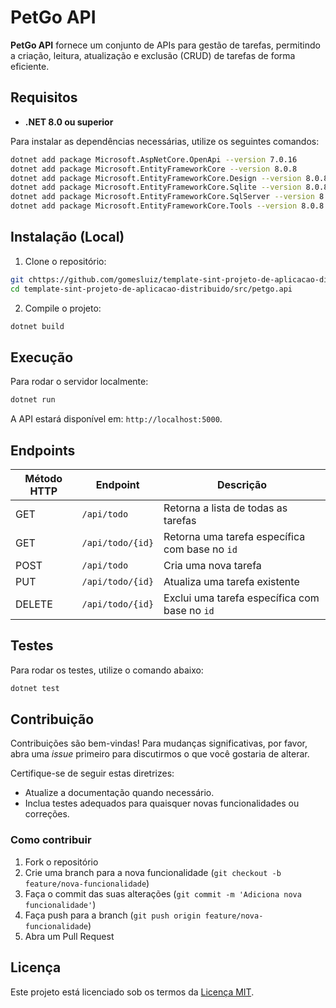 
# PetGo API

**PetGo API** fornece um conjunto de APIs para gestão de tarefas, permitindo a criação, leitura, atualização e exclusão (CRUD) de tarefas de forma eficiente.

## Requisitos

- **.NET 8.0 ou superior**

Para instalar as dependências necessárias, utilize os seguintes comandos:

```bash
dotnet add package Microsoft.AspNetCore.OpenApi --version 7.0.16
dotnet add package Microsoft.EntityFrameworkCore --version 8.0.8
dotnet add package Microsoft.EntityFrameworkCore.Design --version 8.0.8
dotnet add package Microsoft.EntityFrameworkCore.Sqlite --version 8.0.8  # Para usar SQLite
dotnet add package Microsoft.EntityFrameworkCore.SqlServer --version 8.0.8  # Para usar SQL Server
dotnet add package Microsoft.EntityFrameworkCore.Tools --version 8.0.8
```

## Instalação (Local)

1. Clone o repositório:

```bash
git chttps://github.com/gomesluiz/template-sint-projeto-de-aplicacao-distribuido
cd template-sint-projeto-de-aplicacao-distribuido/src/petgo.api
```

2. Compile o projeto:

```bash
dotnet build
```

## Execução

Para rodar o servidor localmente:

```bash
dotnet run
```

A API estará disponível em: `http://localhost:5000`.

## Endpoints

| Método HTTP | Endpoint           | Descrição                                      |
|-------------|--------------------|------------------------------------------------|
| GET         | `/api/todo`         | Retorna a lista de todas as tarefas            |
| GET         | `/api/todo/{id}`    | Retorna uma tarefa específica com base no `id` |
| POST        | `/api/todo`         | Cria uma nova tarefa                          |
| PUT         | `/api/todo/{id}`    | Atualiza uma tarefa existente                 |
| DELETE      | `/api/todo/{id}`    | Exclui uma tarefa específica com base no `id`  |

## Testes

Para rodar os testes, utilize o comando abaixo:

```bash
dotnet test
```

## Contribuição

Contribuições são bem-vindas! Para mudanças significativas, por favor, abra uma *issue* primeiro para discutirmos o que você gostaria de alterar.

Certifique-se de seguir estas diretrizes:

- Atualize a documentação quando necessário.
- Inclua testes adequados para quaisquer novas funcionalidades ou correções.

### Como contribuir

1. Fork o repositório
2. Crie uma branch para a nova funcionalidade (`git checkout -b feature/nova-funcionalidade`)
3. Faça o commit das suas alterações (`git commit -m 'Adiciona nova funcionalidade'`)
4. Faça push para a branch (`git push origin feature/nova-funcionalidade`)
5. Abra um Pull Request

## Licença

Este projeto está licenciado sob os termos da [Licença MIT](https://choosealicense.com/licenses/mit/).